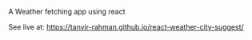 A Weather fetching app using react

See live at: https://tanvir-rahman.github.io/react-weather-city-suggest/
